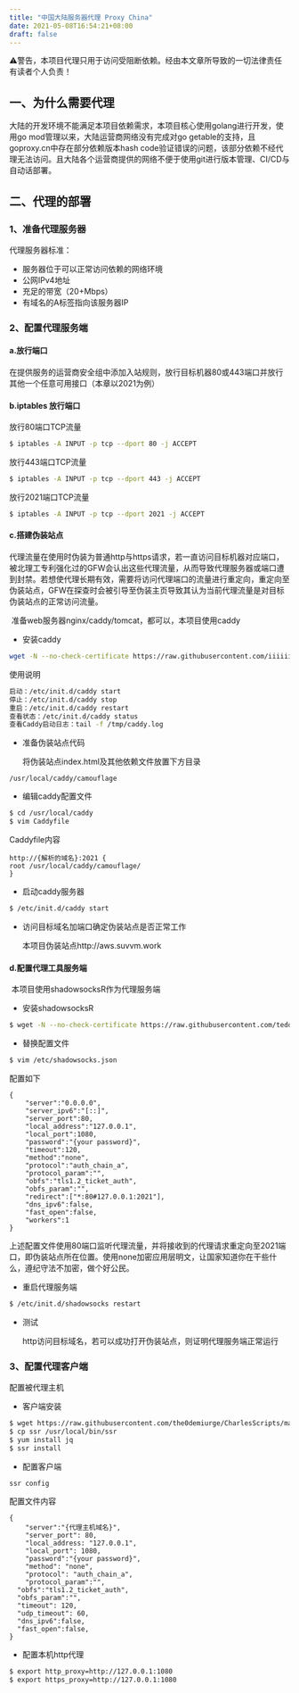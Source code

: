 ```yaml
---
title: "中国大陆服务器代理 Proxy China"
date: 2021-05-08T16:54:21+08:00
draft: false
---
```


​	⚠️警告，本项目代理只用于访问受阻断依赖。经由本文章所导致的一切法律责任有读者个人负责！

## 一、为什么需要代理

​	大陆的开发环境不能满足本项目依赖需求，本项目核心使用golang进行开发，使用go mod管理以来，大陆运营商网络没有完成对go getable的支持，且goproxy.cn中存在部分依赖版本hash code验证错误的问题，该部分依赖不经代理无法访问。且大陆各个运营商提供的网络不便于使用git进行版本管理、CI/CD与自动话部署。

## 二、代理的部署

### 1、准备代理服务器

代理服务器标准：

- 服务器位于可以正常访问依赖的网络环境
- 公网IPv4地址
- 充足的带宽（20+Mbps）
- 有域名的A标签指向该服务器IP

### 2、配置代理服务端

#### a.放行端口

​	在提供服务的运营商安全组中添加入站规则，放行目标机器80或443端口并放行其他一个任意可用接口（本章以2021为例）

#### b.iptables 放行端口

放行80端口TCP流量

```sh
$ iptables -A INPUT -p tcp --dport 80 -j ACCEPT
```

放行443端口TCP流量

```sh
$ iptables -A INPUT -p tcp --dport 443 -j ACCEPT
```

放行2021端口TCP流量

```sh
$ iptables -A INPUT -p tcp --dport 2021 -j ACCEPT
```

#### c.搭建伪装站点

​	代理流量在使用时伪装为普通http与https请求，若一直访问目标机器对应端口，被北理工专利强化过的GFW会认出这些代理流量，从而导致代理服务器或端口遭到封禁。若想使代理长期有效，需要将访问代理端口的流量进行重定向，重定向至伪装站点，GFW在探查时会被引导至伪装主页导致其认为当前代理流量是对目标伪装站点的正常访问流量。

​	准备web服务器nginx/caddy/tomcat，都可以，本项目使用caddy

- 安装caddy

```sh
wget -N --no-check-certificate https://raw.githubusercontent.com/iiiiiii1/doubi/master/caddy_install.sh && chmod +x caddy_install.sh && bash caddy_install.sh
```

使用说明

```sh
启动：/etc/init.d/caddy start
停止：/etc/init.d/caddy stop
重启：/etc/init.d/caddy restart
查看状态：/etc/init.d/caddy status
查看Caddy启动日志：tail -f /tmp/caddy.log
```

- 准备伪装站点代码

  将伪装站点index.html及其他依赖文件放置下方目录

```
/usr/local/caddy/camouflage
```

- 编辑caddy配置文件

```sh
$ cd /usr/local/caddy
$ vim Caddyfile
```

Caddyfile内容

```
http://{解析的域名}:2021 {
root /usr/local/caddy/camouflage/
}
```

- 启动caddy服务器

```sh
$ /etc/init.d/caddy start
```

- 访问目标域名加端口确定伪装站点是否正常工作

  本项目伪装站点http://aws.suvvm.work

#### d.配置代理工具服务端

​	本项目使用shadowsocksR作为代理服务端

- 安装shadowsocksR

```sh
$ wget -N --no-check-certificate https://raw.githubusercontent.com/teddysun/shadowsocks_install/master/shadowsocksR.sh && chmod +x shadowsocksR.sh && ./shadowsocksR.sh
```

- 替换配置文件

```sh
$ vim /etc/shadowsocks.json
```

配置如下

```
{
    "server":"0.0.0.0",
    "server_ipv6":"[::]",
    "server_port":80,
    "local_address":"127.0.0.1",
    "local_port":1080,
    "password":"{your password}",
    "timeout":120,
    "method":"none",
    "protocol":"auth_chain_a",
    "protocol_param":"",
    "obfs":"tls1.2_ticket_auth",
    "obfs_param":"",
    "redirect":["*:80#127.0.0.1:2021"],
    "dns_ipv6":false,
    "fast_open":false,
    "workers":1
}
```

上述配置文件使用80端口监听代理流量，并将接收到的代理请求重定向至2021端口，即伪装站点所在位置。使用none加密应用层明文，让国家知道你在干些什么，遵纪守法不加密，做个好公民。

- 重启代理服务端

```sh
$ /etc/init.d/shadowsocks restart
```

- 测试

  http访问目标域名，若可以成功打开伪装站点，则证明代理服务端正常运行

### 3、配置代理客户端

配置被代理主机

- 客户端安装

```sh
$ wget https://raw.githubusercontent.com/the0demiurge/CharlesScripts/master/charles/bin/ssr
$ cp ssr /usr/local/bin/ssr
$ yum install jq
$ ssr install
```

- 配置客户端

```sh
ssr config
```

配置文件内容

```
{
	"server":"{代理主机域名}",
	"server_port": 80,
	"local_address: "127.0.0.1",
	"local_port": 1080,
	"password":"{your password}",
	"method": "none",
	"protocol": "auth_chain_a",
	"protocol_param":"",
  "obfs":"tls1.2_ticket_auth",
  "obfs_param":"",
  "timeout": 120,
  "udp_timeout": 60,
  "dns_ipv6":false,
  "fast_open":false,
}
```

- 配置本机http代理

```sh
$ export http_proxy=http://127.0.0.1:1080
$ export https_proxy=http://127.0.0.1:1080
```

